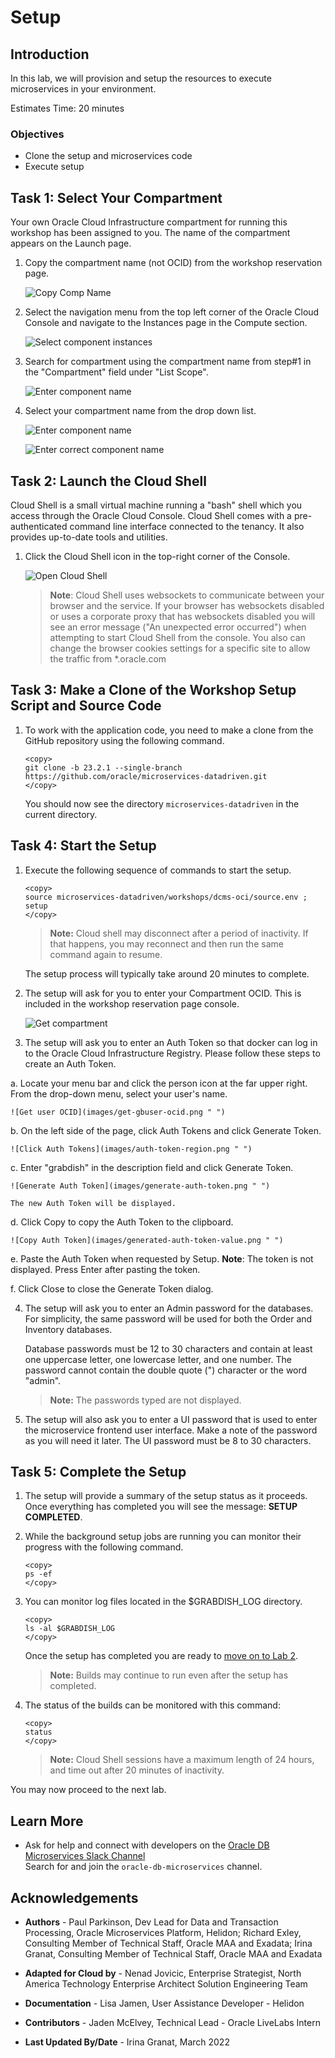 # Setup

## Introduction

In this lab, we will provision and setup the resources to execute microservices in your environment.

Estimates Time: 20 minutes

### Objectives

* Clone the setup and microservices code
* Execute setup

## Task 1: Select Your Compartment

Your own Oracle Cloud Infrastructure compartment for running this workshop has been assigned to you. The name of the compartment appears on the Launch page.

1. Copy the compartment name (not OCID) from the workshop reservation page.

    ![Copy Comp Name](images/copy-comp-name.png " ")

2. Select the navigation menu from the top left corner of the Oracle Cloud Console and navigate to the Instances page in the Compute section.

   ![Select component instances](images/select-compute-instances.png " ")

3. Search for compartment using the compartment name from step#1 in the "Compartment" field under "List Scope".

    ![Enter component name](images/enter-comp-name.png " ")

4. Select your compartment name from the drop down list.

    ![Enter component name](images/select-comp-name.png " ")

    ![Enter correct component name](images/correct-comp-name.png " ")

## Task 2: Launch the Cloud Shell

Cloud Shell is a small virtual machine running a "bash" shell which you access through the Oracle Cloud Console. Cloud Shell comes with a pre-authenticated command line interface connected to the tenancy. It also provides up-to-date tools and utilities.

1. Click the Cloud Shell icon in the top-right corner of the Console.

    ![Open Cloud Shell](images/open-cloud-shell.png " ")

    >**Note**: Cloud Shell uses websockets to communicate between your browser and the service. If your browser has websockets disabled or uses a corporate proxy that has websockets disabled you will see an error message ("An unexpected error occurred") when attempting to start Cloud Shell from the console. You also can change the browser cookies settings for a specific site to allow the traffic from *.oracle.com

## Task 3: Make a Clone of the Workshop Setup Script and Source Code

1. To work with the application code, you need to make a clone from the GitHub repository using the following command.  

     ```
     <copy>
     git clone -b 23.2.1 --single-branch https://github.com/oracle/microservices-datadriven.git
     </copy>
     ```

     You should now see the directory `microservices-datadriven` in the current directory.

## Task 4: Start the Setup

1. Execute the following sequence of commands to start the setup.  

     ```
     <copy>
     source microservices-datadriven/workshops/dcms-oci/source.env ;  setup
     </copy>
     ```

     > **Note:** Cloud shell may disconnect after a period of inactivity. If that happens, you may reconnect and then run the same command again to resume.

     The setup process will typically take around 20 minutes to complete.  

2. The setup will ask for you to enter your Compartment OCID. This is included in the workshop reservation page console.

    ![Get compartment](images/get-compartment-ocid.png " ")

3. The setup will ask you to enter an Auth Token so that docker can log in to the Oracle Cloud Infrastructure Registry. Please follow these steps to create an Auth Token.

  a. Locate your menu bar and click the person icon at the far upper right. From the drop-down menu, select your user's name.

    ![Get user OCID](images/get-gbuser-ocid.png " ")

  b. On the left side of the page, click Auth Tokens and click Generate Token.

    ![Click Auth Tokens](images/auth-token-region.png " ")

  c. Enter "grabdish" in the description field and click Generate Token.

    ![Generate Auth Token](images/generate-auth-token.png " ")

    The new Auth Token will be displayed.

  d. Click Copy to copy the Auth Token to the clipboard.

    ![Copy Auth Token](images/generated-auth-token-value.png " ")

  e. Paste the Auth Token when requested by Setup. **Note**: The token is not displayed. Press Enter after pasting the token.

  f. Click Close to close the Generate Token dialog.

4. The setup will ask you to enter an Admin password for the databases. For simplicity, the same password will be used for both the Order and Inventory databases.

    Database passwords must be 12 to 30 characters and contain at least one uppercase letter, one lowercase letter, and one number. The password cannot contain the double quote (") character or the word "admin".

    > **Note:** The passwords typed are not displayed.

5. The setup will also ask you to enter a UI password that is used to enter the microservice frontend user interface. Make a note of the password as you will need it later. The UI password must be 8 to 30 characters.

## Task 5: Complete the Setup

1. The setup will provide a summary of the setup status as it proceeds. Once everything has completed you will see the message: **SETUP COMPLETED**.

2. While the background setup jobs are running you can monitor their progress with the following command.

    ```
    <copy>
    ps -ef
    </copy>
    ```

3. You can monitor log files located in the $GRABDISH_LOG directory.

    ```
    <copy>
    ls -al $GRABDISH_LOG
    </copy>
    ```

    Once the setup has completed you are ready to [move on to Lab 2](#next).

    > **Note:** Builds may continue to run even after the setup has completed.

4. The status of the builds can be monitored with this command:

    ```
    <copy>
    status
    </copy>
    ```

    > **Note:** Cloud Shell sessions have a maximum length of 24 hours, and time out after 20 minutes of inactivity.

You may now proceed to the next lab.

## Learn More

* Ask for help and connect with developers on the [Oracle DB Microservices Slack Channel](https://bit.ly/oracle-database-microservices-slack)  
Search for and join the `oracle-db-microservices` channel.

## Acknowledgements

* **Authors** - Paul Parkinson, Dev Lead for Data and Transaction Processing, Oracle Microservices Platform, Helidon; Richard Exley, Consulting Member of Technical Staff, Oracle MAA and Exadata; Irina Granat, Consulting Member of Technical Staff, Oracle MAA and Exadata

* **Adapted for Cloud by** - Nenad Jovicic, Enterprise Strategist, North America Technology Enterprise Architect Solution Engineering Team
* **Documentation** - Lisa Jamen, User Assistance Developer - Helidon
* **Contributors** - Jaden McElvey, Technical Lead - Oracle LiveLabs Intern
* **Last Updated By/Date** - Irina Granat, March 2022
